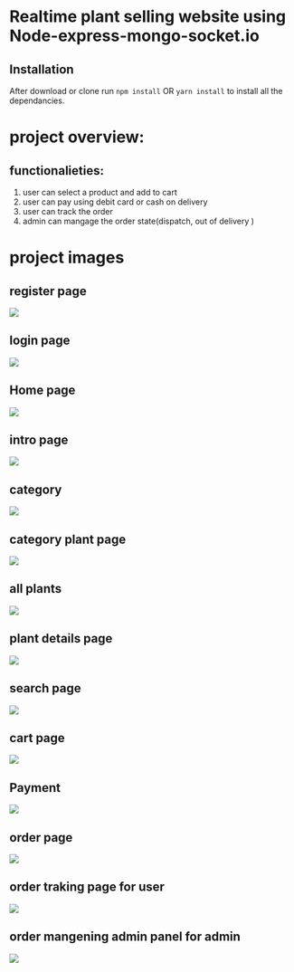 # Realtime plant selling website using Node-express-mongo-socket.io






## Installation 
After download or clone run `npm install` OR `yarn install` to install all the dependancies.

# project overview: 

## functionalieties:
1) user can select a product and add to cart
2) user can pay using debit card or cash on delivery
3) user can track the order 
4) admin can mangage the order state(dispatch, out of delivery )

# project images


## register page

![](public/regpage.jpg)


## login page 

![](public/loginpage.jpg)

## Home page 

![](public/homepage.jpg)


## intro page 

![](public/intropage.jpg)


## category 

![](public/category.jpg)


## category plant page 

![](public/categorypageimg.jpg)


## all plants

![](public/plantspage.jpg)


## plant details page 

![](public/singleplant.jpg)


## search page 

![](public/searchpage.jpg)


## cart page 

![](public/cartpage.jpg)


## Payment 

![](public/payment.jpg)


## order page 

![](public/allorders.jpg)


## order traking page for user

![](public/orderTrackingUser.jpg)


## order mangening admin panel for admin

![](public/admin.jpg)
